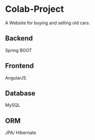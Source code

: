 # Colab-Project

A Website for buying and selling old cars.


## Backend 
Spring BOOT
## Frontend
AngularJS
## Database
MySQL
## ORM 
JPA/ Hibernate
